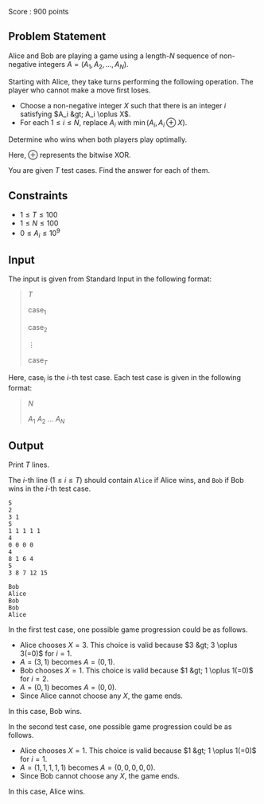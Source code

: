 Score : $900$ points

## Problem Statement

Alice and Bob are playing a game using a length-$N$ sequence of non-negative integers $A=(A_1,A_2,\dots,A_N)$.

Starting with Alice, they take turns performing the following operation. The player who cannot make a move first loses.

- Choose a non-negative integer $X$ such that there is an integer $i$ satisfying $A_i &gt; A_i \oplus X$.
- For each $1 \le i \le N$, replace $A_i$ with $\min(A_i,A_i \oplus X)$.

Determine who wins when both players play optimally.

Here, $\oplus$ represents the bitwise XOR.

You are given $T$ test cases. Find the answer for each of them.

## Constraints

- $1 \le T \le 100$
- $1 \le N \le 100$
- $0 \le A_i \le 10^9$

## Input

The input is given from Standard Input in the following format:

> $T$
> 
> $\mathrm{case}_1$
> 
> $\mathrm{case}_2$
> 
> $\vdots$
> 
> $\mathrm{case}_T$

Here, $\mathrm{case}_i$ is the $i$-th test case. Each test case is given in the following format:

> $N$
> 
> $A_1$ $A_2$ $\dots$ $A_N$

## Output

Print $T$ lines.

The $i$-th line $(1 \le i \le T)$ should contain `Alice` if Alice wins, and `Bob` if Bob wins in the $i$-th test case.

```input1
5
2
3 1
5
1 1 1 1 1
4
0 0 0 0
4
8 1 6 4
5
3 8 7 12 15
```

```output1
Bob
Alice
Bob
Bob
Alice
```

In the first test case, one possible game progression could be as follows.

- Alice chooses $X=3$. This choice is valid because $3 &gt; 3 \oplus 3(=0)$ for $i=1$.
- $A=(3,1)$ becomes $A=(0,1)$.
- Bob chooses $X=1$. This choice is valid because $1 &gt; 1 \oplus 1(=0)$ for $i=2$.
- $A=(0,1)$ becomes $A=(0,0)$.
- Since Alice cannot choose any $X$, the game ends.

In this case, Bob wins.

In the second test case, one possible game progression could be as follows.

- Alice chooses $X=1$. This choice is valid because $1 &gt; 1 \oplus 1(=0)$ for $i=1$.
- $A=(1,1,1,1,1)$ becomes $A=(0,0,0,0,0)$.
- Since Bob cannot choose any $X$, the game ends.

In this case, Alice wins.